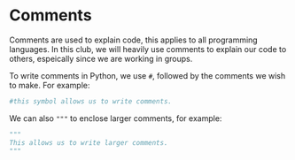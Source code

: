 # Comments 

Comments are used to explain code, this applies to all programming languages. In this club, we will heavily use comments to explain our code to others, espeically since we are working in groups.

To write comments in Python, we use `#`, followed by the comments we wish to make. For example:

```py
#this symbol allows us to write comments.
```

We can also `"""` to enclose larger comments, for example:

```py
"""
This allows us to write larger comments.
"""
```
